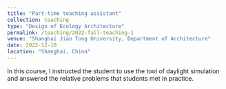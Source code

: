 ```yaml
---
title: "Part-time teaching assistant"
collection: teaching
type: "Design of Ecology Architecture"
permalink: /teaching/2022-fall-teaching-1
venue: "Shanghai Jiao Tong University, Department of Architecture"
date: 2022-12-10
location: "Shanghai, China"
---
```


In this course, I instructed the student to use the tool of daylight simulation and answered the relative problems that students met in practice.
